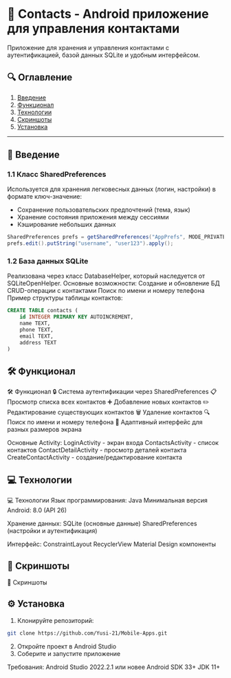 # 📱 Contacts - Android приложение для управления контактами

Приложение для хранения и управления контактами с аутентификацией, базой данных SQLite и удобным интерфейсом.

## 🔍 Оглавление
1. [Введение](#-введение)
2. [Функционал](#-функционал)
3. [Технологии](#-технологии)
4. [Скриншоты](#-скриншоты)
5. [Установка](#-установка)

---

## 📌 Введение

### 1.1 Класс SharedPreferences
Используется для хранения легковесных данных (логин, настройки) в формате ключ-значение:
- Сохранение пользовательских предпочтений (тема, язык)
- Хранение состояния приложения между сессиями
- Кэширование небольших данных

```java
SharedPreferences prefs = getSharedPreferences("AppPrefs", MODE_PRIVATE);
prefs.edit().putString("username", "user123").apply();
```
### 1.2 База данных SQLite
Реализована через класс DatabaseHelper, который наследуется от SQLiteOpenHelper. Основные возможности:
  Создание и обновление БД
  CRUD-операции с контактами
  Поиск по имени и номеру телефона
Пример структуры таблицы контактов:

```sql
CREATE TABLE contacts (
    id INTEGER PRIMARY KEY AUTOINCREMENT,
    name TEXT,
    phone TEXT,
    email TEXT,
    address TEXT
)
```

## 🛠 Функционал
🛠 Функционал
  🔒 Система аутентификации через SharedPreferences
  📋 Просмотр списка всех контактов
  ➕ Добавление новых контактов
  ✏️ Редактирование существующих контактов
  🗑 Удаление контактов
  🔍 Поиск по имени и номеру телефона
  📱 Адаптивный интерфейс для разных размеров экрана

Основные Activity:
  LoginActivity - экран входа
  ContactsActivity - список контактов
  ContactDetailActivity - просмотр деталей контакта
  CreateContactActivity - создание/редактирование контакта

## 💻 Технологии
💻 Технологии
Язык программирования: Java
Минимальная версия Android: 8.0 (API 26)

Хранение данных:
  SQLite (основные данные)
  SharedPreferences (настройки и аутентификация)

Интерфейс:
  ConstraintLayout
  RecyclerView
  Material Design компоненты

## 📸 Скриншоты
📸 Скриншоты



## ⚙ Установка
1. Клонируйте репозиторий:
```bash
git clone https://github.com/Yusi-21/Mobile-Apps.git
```
2. Откройте проект в Android Studio
3. Соберите и запустите приложение

Требования:
  Android Studio 2022.2.1 или новее
  Android SDK 33+
  JDK 11+
